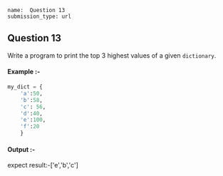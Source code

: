 ```ngMeta
name:  Question 13
submission_type: url
```
## Question 13

Write a program to print the top 3 highest values of a given `dictionary`.

#### Example :-
```python
my_dict = {
    'a':50, 
    'b':58,
    'c': 56,
    'd':40,
    'e':100, 
    'f':20
    }
 ```
#### Output :-

expect result:-['e','b','c']